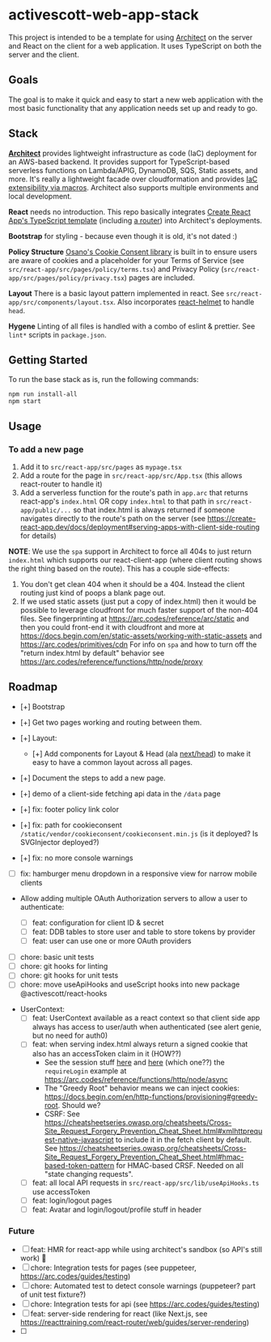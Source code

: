 # activescott-web-app-stack

This project is intended to be a template for using [Architect](https://arc.codes/) on the server and React on the client for a web application. It uses TypeScript on both the server and the client.

## Goals

The goal is to make it quick and easy to start a new web application with the most basic functionality that any application needs set up and ready to go.

## Stack

**[Architect](https://arc.codes/)** provides lightweight infrastructure as code (IaC) deployment for an AWS-based backend. It provides support for TypeScript-based serverless functions on Lambda/APIG, DynamoDB, SQS, Static assets, and more. It's really a lightweight facade over cloudformation and provides [IaC extensibility via macros](https://arc.codes/primitives/macros).
Architect also supports multiple environments and local development.

**React** needs no introduction. This repo basically integrates [Create React App's TypeScript template](https://create-react-app.dev/docs/adding-typescript/) (including [a router](https://create-react-app.dev/docs/adding-a-router)) into Architect's deployments.

**Bootstrap** for styling - because even though it is old, it's not dated :)

**Policy Structure** [Osano's Cookie Consent library](https://github.com/osano/cookieconsent/) is built in to ensure users are aware of cookies and a placeholder for your Terms of Service (see `src/react-app/src/pages/policy/terms.tsx`) and Privacy Policy (`src/react-app/src/pages/policy/privacy.tsx`) pages are included.

**Layout** There is a basic layout pattern implemented in react. See `src/react-app/src/components/layout.tsx`. Also incorporates [react-helmet](https://github.com/nfl/react-helmet) to handle `head`.

**Hygene** Linting of all files is handled with a combo of eslint & prettier. See `lint*` scripts in `package.json`.

## Getting Started

To run the base stack as is, run the following commands:

    npm run install-all
    npm start

## Usage

### To add a new page

1. Add it to `src/react-app/src/pages` as `mypage.tsx`
2. Add a route for the page in `src/react-app/src/App.tsx` (this allows react-router to handle it)
3. Add a serverless function for the route's path in `app.arc` that returns react-app's `index.html` OR copy `index.html` to that path in `src/react-app/public/...` so that index.html is always returned if someone navigates directly to the route's path on the server (see https://create-react-app.dev/docs/deployment#serving-apps-with-client-side-routing for details)

**NOTE**: We use the `spa` support in Architect to force all 404s to just return `index.html` which supports our react-client-app (where client routing shows the right thing based on the route). This has a couple side-effects:

1. You don't get clean 404 when it should be a 404. Instead the client routing just kind of poops a blank page out.
2. If we used static assets (just put a copy of index.html) then it would be possible to leverage cloudfront for much faster support of the non-404 files. See fingerprinting at https://arc.codes/reference/arc/static and then you could front-end it with cloudfront and more at https://docs.begin.com/en/static-assets/working-with-static-assets and https://arc.codes/primitives/cdn
   For info on `spa` and how to turn off the "return index.html by default" behavior see https://arc.codes/reference/functions/http/node/proxy

## Roadmap

- [+] Bootstrap
- [+] Get two pages working and routing between them.
- [+] Layout:

  - [+] Add components for Layout & Head (ala [next/head](https://nextjs.org/docs/api-reference/next/head)) to make it easy to have a common layout across all pages.

- [+] Document the steps to add a new page.

- [+] demo of a client-side fetching api data in the `/data` page
- [+] fix: footer policy link color
- [+] fix: path for cookieconsent `/static/vendor/cookieconsent/cookieconsent.min.js` (is it deployed? Is SVGInjector deployed?)
- [+] fix: no more console warnings
- [ ] fix: hamburger menu dropdown in a responsive view for narrow mobile clients

- Allow adding multiple OAuth Authorization servers to allow a user to authenticate:

  - [ ] feat: configuration for client ID & secret
  - [ ] feat: DDB tables to store user and table to store tokens by provider
  - [ ] feat: user can use one or more OAuth providers

- [ ] chore: basic unit tests
- [ ] chore: git hooks for linting
- [ ] chore: git hooks for unit tests
- [ ] chore: move useApiHooks and useScript hooks into new package @activescott/react-hooks

- UserContext:
  - [ ] feat: UserContext available as a react context so that client side app always has access to user/auth when authenticated (see alert genie, but no need for auth0)
  - [ ] feat: when serving index.html always return a signed cookie that also has an accessToken claim in it (HOW??)
    - See the session stuff [here](https://arc.codes/reference/functions/http/node/session) and [here](https://docs.begin.com/en/http-functions/sessions) (which one??) the `requireLogin` example at https://arc.codes/reference/functions/http/node/async
    - The "Greedy Root" behavior means we can inject cookies: https://docs.begin.com/en/http-functions/provisioning#greedy-root. Should we?
    - CSRF: See https://cheatsheetseries.owasp.org/cheatsheets/Cross-Site_Request_Forgery_Prevention_Cheat_Sheet.html#xmlhttprequest-native-javascript to include it in the fetch client by default. See https://cheatsheetseries.owasp.org/cheatsheets/Cross-Site_Request_Forgery_Prevention_Cheat_Sheet.html#hmac-based-token-pattern for HMAC-based CRSF. Needed on all "state changing requests".
  - [ ] feat: all local API requests in `src/react-app/src/lib/useApiHooks.ts` use accessToken
  - [ ] feat: login/logout pages
  - [ ] feat: Avatar and login/logout/profile stuff in header

### Future

- [ ] feat: HMR for react-app while using architect's sandbox (so API's still work) 🤔
- [ ] chore: Integration tests for pages (see puppeteer, https://arc.codes/guides/testing)
- [ ] chore: Automated test to detect console warnings (puppeteer? part of unit test fixture?)
- [ ] chore: Integration tests for api (see https://arc.codes/guides/testing)
- [ ] feat: server-side rendering for react (like Next.js, see https://reacttraining.com/react-router/web/guides/server-rendering)
- [ ]
